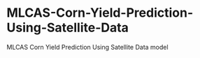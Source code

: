 # MLCAS-Corn-Yield-Prediction-Using-Satellite-Data
MLCAS Corn Yield Prediction Using Satellite Data model
